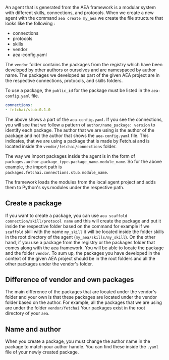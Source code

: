 An agent that is generated from the AEA framework is a modular system with different skills, connections, and protocols.
When we create a new agent with the command `aea create my_aea` we create the file structure that looks like the following :
- connections
- protocols
- skills
- vendor
- aea-config.yaml

The `vendor` folder contains the packages from the registry which have been developed by other authors or ourselves and are namespaced by author name. 
The packages we developed as part of the given AEA project are in the respective connections, protocols, and skills folders.

To use a package, the `public_id` for the package must be listed in the `aea-config.yaml` file.
```yaml
connections:
- fetchai/stub:0.1.0
```
The above shows a part of the `aea-config.yaml`. If you see the connections, you will see that we follow a pattern of `author/name_package: version` to identify each package. The author that we are using is the author of the package and not 
the author that shows the `aea-config.yaml` file. This indicates, that we are using a package that is made by Fetch.ai and is located inside the `vendor/fetchai/connections` folder.

The way we import packages inside the agent is in the form of `packages.author.package_type.package_name.module_name`. So for the above example, 
the import path is `packages.fetchai.connections.stub.module_name`. 

The framework loads the modules from the local agent project and adds them to Python's sys.modules under the respective path.

## Create a package

If you want to create a package, you can use `aea scaffold connection/skill/protocol name` and this will create the package
and put it inside the respective folder based on the command for example if we `scaffold` skill with the name `my_skill`
it will be located inside the folder skills in the root directory of the agent (`my_aea/skills/my_skill`). On the other hand,
if you use a package from the registry or the packages folder that comes along with the aea framework. You will be able to locate
the package and the folder `vendor`. To sum up, the packages you have developed in the context of the given AEA project should be in the root folders and all the other packages under
the vendor's folder.

## Difference of vendor and own packages

The main difference of the packages that are located under the vendor's folder and your own is that these packages are located under the vendor folder based on the author. For example, all the packages that we are using are under the folder `vendor/fetchai`
Your packages exist in the root directory of your `aea`.


## Name and author

When you create a package, you must change the author name in the package to match your author handle. You can find these inside
the `.yaml` file of your newly created package.
